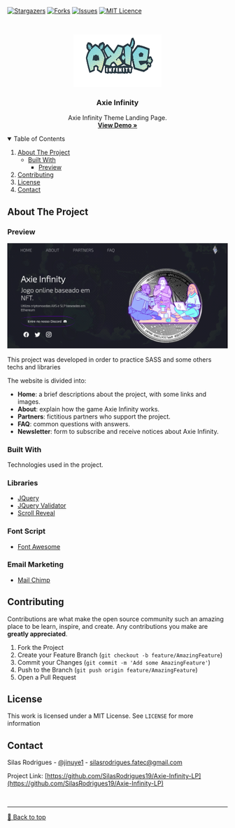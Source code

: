 [![Stargazers][stars-shield]][stars-url]
[![Forks][forks-shield]][forks-url]
[![Issues][issues-shield]][issues-url]
[![MIT Licence][license-shield]][license-url]


<!-- PROJECT LOGO -->
<br />
<p align="center">
  <a href="https://axie-infinity-lp.vercel.app">
    <img src="img/logo.png" alt="Logo" width="200" height="120">
  </a>

  <h3 align="center">Axie Infinity</h3>

  <p align="center">
    Axie Infinity Theme Landing Page.
    <br />
    <a href="https://axie-infinity-lp.vercel.app"><strong>View Demo »</strong></a>
    <br />
  </p>
</p>


<!-- TABLE OF CONTENTS -->
<details open="open">
  <summary>Table of Contents</summary>
  <ol>
    <li>
      <a href="#about-the-project">About The Project</a>
      <ul>
        <li><a href="#built-with">Built With</a>
          <ul>
            <li><a href="#preview">Preview</a></li>
          </ul>
        </li>
      </ul>
    </li>
    <li><a href="#contributing">Contributing</a></li>
    <li><a href="#license">License</a></li>
    <li><a href="#contact">Contact</a></li>
  </ol>
</details>



<!-- ABOUT THE PROJECT -->
## About The Project

### Preview
[![Preview][product-screenshot]](https://axie-infinity-lp.vercel.app)

This project was developed in order to practice SASS and some others techs and libraries 

The website is divided into:
* **Home**: a brief descriptions about the project, with some links and images.
* **About**: explain how the game Axie Infinity works.
* **Partners**: fictitious partners who support the project.
* **FAQ**: common questions with answers.
* **Newsletter**: form to subscribe and receive notices about Axie Infinity.

### Built With

Technologies used in the project.

### Libraries
* [JQuery](https://ajax.googleapis.com/ajax/libs/jquery/3.2.1/jquery.min.js)
* [JQuery Validator](https://cdn.jsdelivr.net/npm/jquery-validation@1.17.0/dist/jquery.validate.min.js)
* [Scroll Reveal](https://scrollrevealjs.org)

### Font Script
* [Font Awesome](https://fontawesome.com)

### Email Marketing
* [Mail Chimp](https://mailchimp.com/pt-br/)

<!-- CONTRIBUTING -->
## Contributing

Contributions are what make the open source community such an amazing place to be learn, inspire, and create. Any contributions you make are **greatly appreciated**.

1. Fork the Project
2. Create your Feature Branch (`git checkout -b feature/AmazingFeature`)
3. Commit your Changes (`git commit -m 'Add some AmazingFeature'`)
4. Push to the Branch (`git push origin feature/AmazingFeature`)
5. Open a Pull Request


<!-- LICENSE -->
## License

This work is licensed under a MIT License. See `LICENSE` for more information


<!-- CONTACT -->
## Contact

Silas Rodrigues - [@jinuye1](https://twitter.com/jinuye1) - silasrodrigues.fatec@gmail.com

Project Link: [https://github.com/SilasRodrigues19/Axie-Infinity-LP](https://github.com/SilasRodrigues19/Axie-Infinity-LP)


   <!-- MARKDOWN LINKS & IMAGES -->
<!-- https://www.markdownguide.org/basic-syntax/#reference-style-links -->
[contributors-shield]: https://img.shields.io/github/contributors/SilasRodrigues19/Axie-Infinity-LP.svg?style=for-the-badge
[contributors-url]: https://github.com/SilasRodrigues19/Axie-Infinity-LP/graphs/contributors
[forks-shield]: https://img.shields.io/github/forks/SilasRodrigues19/Axie-Infinity-LP.svg?style=for-the-badge
[forks-url]: https://github.com/SilasRodrigues19/Axie-Infinity-LP/network/members
[stars-shield]: https://img.shields.io/github/stars/SilasRodrigues19/Axie-Infinity-LP.svg?style=for-the-badge
[stars-url]: https://github.com/SilasRodrigues19/Axie-Infinity-LP/stargazers
[forks-shield]: https://img.shields.io/github/forks/SilasRodrigues19/Axie-Infinity-LP.svg?style=for-the-badge
[forks-url]: https://github.com/SilasRodrigues19/Axie-Infinity-LP/network/members
[issues-shield]: https://img.shields.io/github/issues/SilasRodrigues19/Axie-Infinity-LP.svg?style=for-the-badge
[issues-url]: https://github.com/SilasRodrigues19/Axie-Infinity-LP/issues
[license-shield]: https://img.shields.io/github/license/SilasRodrigues19/Axie-Infinity-LP.svg?style=for-the-badge
[license-url]: https://github.com/SilasRodrigues19/Axie-Infinity-LP/blob/master/LICENSE
[product-screenshot]: https://github.com/SilasRodrigues19/Axie-Infinity-LP/blob/main/img/preview.png

<br><hr>
[🔼 Back to top](#Axie-Infinity)
